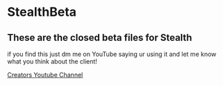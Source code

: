 # StealthBeta
## These are the closed beta files for Stealth

if you find this just dm me on YouTube saying ur using it and let me know what you think about the client!

[Creators Youtube Channel](youtube.com/c/trickymodz)
